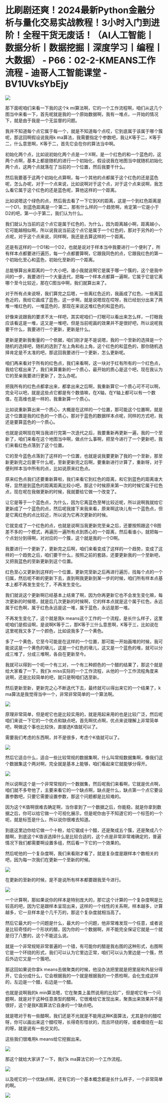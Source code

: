 # 比刷剧还爽！2024最新Python金融分析与量化交易实战教程！3小时入门到进阶！全程干货无废话！（AI人工智能丨数据分析丨数据挖掘丨深度学习丨编程丨大数据） - P66：02-2-KMEANS工作流程 - 迪哥人工智能课堂 - BV1UVksYbEjy

![](img/7f3a2c1ca36117cabf1c316404cc816b_0.png)

那下面呢咱们来看一下我的这个k mi算法啊，它的一个工作流程啊，咱们从这几个图当中来看一下，首先呢就是我的一个原始数据啊，我有一堆点，一开始的情况下，就是由于我是一个无监督的问题。

我并不知道每个点它属于每一个，就是不知道每个点哎，它到底属于该属于哪个簇呢，那这回啊假设说我用k ma算法，我需要指定个参数吧，我让K等于二，K等于二，什么意思啊，K等于二，首先它会在你的算法当中啊。

初始化两个点，比如说初始化两个点是一个X啊，是一个红色的和一个蓝色的，这两个点啊，基本上都是随机的进行一个初始化，假设说我在地图当中就随机初始化两个点，这两个点就落在了当前的一个位置，然后我要干什么。

然后我要基于这两个初始化点算啊，每一个其他的点都属于这个红色的还是蓝色呢，怎么办呢，对于一个点来说，比如说啊对于这个点，对于这个点来说啊，我怎么看它属于这个红色的还是蓝色呢，算他这样的一个距离。

比如说嗯这个绿色的点，然后我去看了一下它到X的距离，这是一个到红色距离是一个D1，到蓝色距离是一个第二，那有什么样的一个趋势啊，肯定第一它是小于D2的吧，第一小于第二，我们认为什么。

我们就认为当前的这个点它是属于红色的，为什么，因为距离越小啊，距离越小，它可能越相似啊，所以说我说当前这个点它是属于一个红色的，那对于另外的一个点呢，对于这个点来说，同样啊，我还是去算这样的一个距离。

还是有这样的一个D1和一个D2，也就是说对于样本当中我要进行一个便利了，所有样本点都要进行遍历，每一个点都要算啊，它跟我同色的点，它跟我红色的第一个初始化至心和蓝色，初始化至新的一个距离。

总能够算出来距离的一个大小吧，谁小我就说啊它是属于哪一个簇的，这个是我中间的一步，我要进行一个大量迭代，把每一个样本点都算一遍啊，它属于它是它离哪个至今比较近，那在C图当中啊，我们就算出来了。

对于所有点来说呀，我们算完之后嗯，一些离红色近的，我画成了红色，一些离蓝色近的，我给它画成了蓝色，这一步啊，就是说嗯现在哎呀，我已经划分出来了两堆一堆红色的，一堆蓝色的，那现在来说这堆红色的和蓝色的。

好像来说跟我的要求不太一样吧，其实呢咱们一打眼可以看出来怎么样，一打眼我应该看这是一堆，这又是一堆吧，但是当前呢画的效果并不是很好吧，所以说呢我要干什么，我要进行一个更新，更新是什么。

更新是更新我衡量的一个依据，咱们刚才是不是说嗯，我的一个至新的选择是一个随机的选择吧，随机的选到了左上角和右上角，这个红色的和蓝色的，那你随机选择肯定是不太准的吧，那这回我要进行一个更新，怎么更新呢。

咱们再来看对于所有的红色点，我们来看啊，这一块对于红有所有的一个红色点，我给它框出来了，我们来算重新的一个质心，最开始的质心是这个吧，现在我认为它的至亲我要进行更新了，怎么办呢。

把我所有的红色点都拿出来，都拿出来之后啊，我重新算它一个质心可不可以啊，完全可以吧，就是这些点它都是有个数值嘛，在X轴，在Y轴上都可以有一个数值，在高维也是一样的，我重新算一个质心。

比如说重新算出来一个质心，大概是在这样的一个位置，那可能这个位置啊，就是这个位置是我的红色的一个质心，那对于蓝色的数据样本点呢，同样的方式吧，我还是要算蓝色的一个质心。

也就是说啊现在啊当我进行完第一次迭代之后，我要重新再更新一遍，我的一个至新了，咱们来看在这个地图当中啊，做点什么事啊，把至今进行了一个更新吧，我们来看红色点落到了这个位置。

它的至今蓝色点落到了这样的一个位置，也就是说我要更新了我的一个至新，那至新更新完之后要干什么呢，至新更新完之后啊，要重新进行计算了，重新呀，对于便利样本当中所有的点，比如说原来红色点。

原来红色点我们还要重新算啦，我们来看它到红色的距离，和它到蓝色的距离谁大呀，显然是到蓝色的距离距离比较小吧，那这个时候原来第一次的时候它属于红色点，现在呢在我做更新的时候，我就要给它做一个改变了。

让它是等于一个蓝色点，为什么，因为它离蓝色至琴比较近呢，所以说啊我就给它更新成了一个蓝色的点，然后呢我接下来我来看，原来啊这块儿有一个蓝色点，但是它离红色的点比较近，所以说为它再次更新的时候。

它就变成了一个红色的点，也就是说啊当我更新完至亲之后，还要按照跟这个B图差不多的一个模式，再遍历一遍所有点到质心的一个距离，然后看谁小，就把每一个点划分到得啊，对对应的一个簇，这个就是我的一个D啊。

我要进行一个更新了，更新完之后啊，咱们来看变成了这样的一个趋势，变成了这样的一个趋势之后，咱们要干什么，按照之前的套路，还要更新我的一个至新吧，又把我蓝色的至新更新到这个位置。

红色至心又更新到这样的一个位置，更新完至新之后再进行遍历，找每个点的一个归属，然后呢不断的更新下去，直到啊我更新到某一步的时候，咱们所有样本点基本上都不再发生变化了，不再发生变化。

我们就说这个更新啊已经基本上结束了啊，因为你再更新它也不会发生变化嘛，每次更新的时候嗯，就是后几次更新的时候啊，它的样本点就是这个属于红色，永远属于红色啊，属于红色永远是这一堆，属于蓝色，永远是那一堆。

不再发生变化了，这个就是我k means这个工作的一个流程，是长什么样子，这里呢咱们是假设啊，是说啊K等于二，那K等于三什么意思啊，K等于三，比如说在这里呢我又多了一个颜色，比如说我多了一个黄色。

多了一个黄色，它至今可能是在这样的一个位置，那可能一开始画堆的时候，我可能说这是一个黄色的墩儿，这是一个红色的墩儿，这又是一个蓝色的堆，就可以分成三堆了，分成三堆啊，各自在更新至今。

我就可以得到一个呃一个有三对，一个有三种颜色的一个醋的结果了，那这个就是给大家看了一下，我们k miss实际的一个工作流程，从他的一个工作流程角度来说啊，还是比较简单的吧，就只是啊咱们选至新。

然后更新至新，更新完之心不断迭代下去，最终就可以得出来它的一个结果了，k ma算法是我觉得当中一个，非常非常简单的一个算法啊。



![](img/7f3a2c1ca36117cabf1c316404cc816b_2.png)

原理非常简单，但是呢它也是比较实用的，就是用起来用的也是比较广泛，然后呢咱们来说一下它的一个优点和缺点吧，首先啊优点啊，优点来说理解上非常简单吧，啊做这个事也比较快，直接选K值就可以了。

需要我们考虑的东西啊，并不是很多，考虑个K值就可以了。

![](img/7f3a2c1ca36117cabf1c316404cc816b_4.png)

然后它适合什么，适合一些比较常规的数据集啊，什么叫常规数据集啊，像我们这个数据集这个两对啊，完全就是基本上能够，咱们看起来它就能够分得开。



![](img/7f3a2c1ca36117cabf1c316404cc816b_6.png)

所以说啊这个是一个非常常规的一个数据集，然后呢我们来看啊，它就是优点啊，咱们就不多夸他了，主要来看它的一个缺点啊，缺点是什么，缺点第一个点它要设置参数吧，只要它需要设置参数，那这个问题都是比较难的。

因为这个K值啊很难去确定啊，当你拿到了一个数据之后，你能稳，就是你拿到数据之后，你可以给它做一个可视化展示，但是呢你由于不知道它的一个标签的一个呃，就是标签是什么，所以说你很难去知道。

到底这里边你给它做一个十粉，给它锯成十个醋，还是聚成五个簇，还是聚成八个醋啊，到底这个K值该选择什么是比较合适的，这个点是非常非常难确定的，普遍情况下我们都需要啊设置多组，然后看一下它的一个效果的。

然后呢他的一个复杂度啊，我们来看刚才看了，就是复杂度是跟样本个数相关的吧，因为每一次我们在更新一个至新的时候。



![](img/7f3a2c1ca36117cabf1c316404cc816b_8.png)

在更新的至新的时候，是不是说所有样本都要跟我至今进行。

![](img/7f3a2c1ca36117cabf1c316404cc816b_10.png)

一个计算啊，那如果说你的样本是特别庞大的，那它这个计算的一个复杂度啊是比较高的吧，因为它是跟样本呈现出来，这样的一个线性的关系啊，样本越多，计算越多，它一旦样本是个几千万的，那这个复杂度就相当高了。

然后它最大的一个问题是什么，最大的一个问题，他非常难发现一个任意，或者说是比较奇怪的一个形状的醋，因为你的一个数据啊，并不能完全保证它就是一个就是归了八整的，这个不能这么说。

就是一个非常规矩非常普遍的一个错，有可能你的醋是我右图的这种形式，右图啊它是一个环绕的形式，我们可以认为它里边正常，咱们可以认为里边是一个簇，然后外边它又是一个簇吧。

那这回如果说你拿k means去做聚类的时候，他没办法把里就是把里层和外层分得开，它会分成什么，它会根据我的一个就是根据我的一个质检啊，会化生成这样的，左边是一个醋，右边是一个醋。

也就是说啊我的k min算法嗯，它在聚类上虽然说用的比较广，但是呢它有一个问题啊，就是对于这种任意类型的醋啊，它很难给它发现出来，聚类出来效果并不是很好，这个是我K面算法它自身的一个缺点吧。

就是嗯对于有一些醋啊，我们还是不光就是不能用这种K面算法，尤其是你的醋哎呀，你可以画出来这个醋哎呀，长得奇形怪状的，而且环绕的呀，或者缠绕在一起的呀，就是说有一些交叉的。

这些我们很难用k means给它挖掘出来。

![](img/7f3a2c1ca36117cabf1c316404cc816b_12.png)

那这个就给大家讲了一下，我们k ma算法它的一个工作流程。

![](img/7f3a2c1ca36117cabf1c316404cc816b_14.png)

以及呢它的一个优缺点啊，还有它的一个基本概念都是长什么样子，一个非常简单的啊。

![](img/7f3a2c1ca36117cabf1c316404cc816b_16.png)